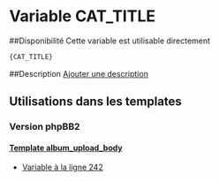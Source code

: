 # Variable CAT_TITLE

##Disponibilité
Cette variable est utilisable directement

```html
{CAT_TITLE}
```

##Description
[Ajouter une description](https://fa-tvars.appspot.com/var/CAT_TITLE)

## Utilisations dans les templates

### Version phpBB2

#### [Template album_upload_body](subsilver/album_upload_body.md#readme)
* [Variable &agrave; la ligne 242](../subsilver/album_upload_body.tpl#L242)